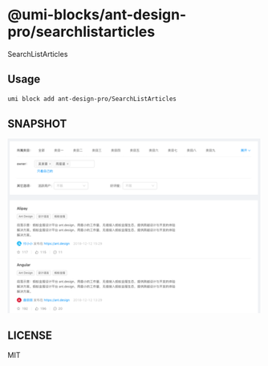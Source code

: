 # @umi-blocks/ant-design-pro/searchlistarticles

SearchListArticles

## Usage

```sh
umi block add ant-design-pro/SearchListArticles
```

## SNAPSHOT

![SNAPSHOT](./snapshot.png)

## LICENSE

MIT
